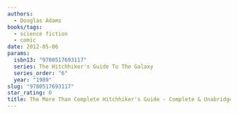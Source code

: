 ```yaml
---
authors:
  - Douglas Adams
books/tags:
  - science fiction
  - comic
date: 2012-05-06
params:
  isbn13: "9780517693117"
  series: The Hitchhiker's Guide To The Galaxy
  series_order: "6"
  year: "1989"
slug: "9780517693117"
star_rating: 0
title: The More Than Complete Hitchhiker's Guide - Complete & Unabridged
---
```


<!--more-->
